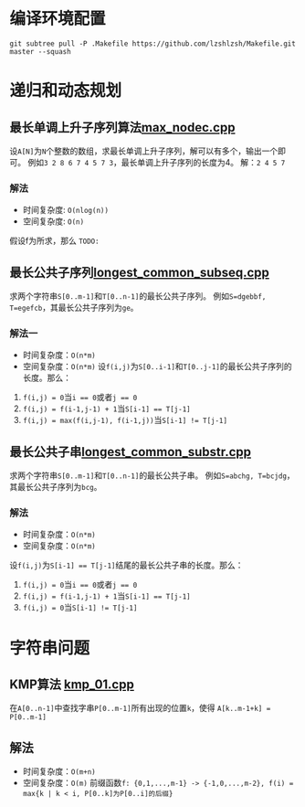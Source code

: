 # 编译环境配置
```
git subtree pull -P .Makefile https://github.com/lzshlzsh/Makefile.git master --squash
```
# 递归和动态规划
## 最长单调上升子序列算法[max_nodec.cpp](max_nodec.cpp)
设`A[N]`为`N`个整数的数组，求最长单调上升子序列，解可以有多个，输出一个即可。
例如`3 2 8 6 7 4 5 7 3`，最长单调上升子序列的长度为4。
解：`2 4 5 7`

### 解法
- 时间复杂度: `O(nlog(n))`
- 空间复杂度: `O(n)`

假设f为所求，那么
`TODO:`

## 最长公共子序列[longest_common_subseq.cpp](longest_common_subseq.cpp)
求两个字符串`S[0..m-1]`和`T[0..n-1]`的最长公共子序列。
例如`S=dgebbf, T=egefcb`，其最长公共子序列为`ge`。

### 解法一
- 时间复杂度：`O(n*m)`
- 空间复杂度：`O(n*m)`
设`f(i,j)`为`S[0..i-1]`和`T[0..j-1]`的最长公共子序列的长度。那么：
1. `f(i,j) = 0`当`i == 0`或者`j == 0`
2. `f(i,j) = f(i-1,j-1) + 1`当`S[i-1] == T[j-1]`
3. `f(i,j) = max(f(i,j-1), f(i-1,j))`当`S[i-1] != T[j-1]`

## 最长公共子串[longest_common_substr.cpp](longest_common_substr.cpp)

求两个字符串`S[0..m-1]`和`T[0..n-1]`的最长公共子串。
例如`S=abchg, T=bcjdg`，其最长公共子序列为`bcg`。

### 解法
- 时间复杂度：`O(n*m)`
- 空间复杂度：`O(n*m)`

设`f(i,j)`为`S[i-1] == T[j-1]`结尾的最长公共子串的长度。那么：
1. `f(i,j) = 0`当`i == 0`或者`j == 0`
2. `f(i,j) = f(i-1,j-1) + 1`当`S[i-1] == T[j-1]`
3. `f(i,j) = 0`当`S[i-1] != T[j-1]`

# 字符串问题

## KMP算法 [kmp_01.cpp](kmp_01.cpp)
在`A[0..n-1]`中查找字串`P[0..m-1]`所有出现的位置`k`，使得
`A[k..m-1+k] = P[0..m-1]`

## 解法
- 时间复杂度：`O(m+n)`
- 空间复杂度：`O(m)`
前缀函数`f: {0,1,...,m-1} -> {-1,0,...,m-2}, f(i) = max{k | k < i, P[0..k]为P[0..i]的后缀}`


